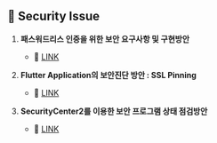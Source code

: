 ## 📂 Security Issue
1. **패스워드리스 인증을 위한 보안 요구사항 및 구현방안**  
   - 🔗 [LINK](https://www.igloo.co.kr/security-information/%ED%8C%A8%EC%8A%A4%EC%9B%8C%EB%93%9C%EB%A6%AC%EC%8A%A4-%EC%9D%B8%EC%A6%9D%EC%9D%84-%EC%9C%84%ED%95%9C-%EB%B3%B4%EC%95%88-%EC%9A%94%EA%B5%AC%EC%82%AC%ED%95%AD-%EB%B0%8F-%EA%B5%AC%ED%98%84%EB%B0%A9/)
     
2. **Flutter Application의 보안진단 방안 : SSL Pinning**
   - 🔗 [LINK](https://www.igloo.co.kr/security-information/flutter-application%EC%9D%98-%EB%B3%B4%EC%95%88%EC%A7%84%EB%8B%A8-%EB%B0%A9%EC%95%88-ssl-pinning/)
     
3. **SecurityCenter2를 이용한 보안 프로그램 상태 점검방안**  
   - 🔗 [LINK](https://www.igloo.co.kr/security-information/securitycenter2%EB%A5%BC-%EC%9D%B4%EC%9A%A9%ED%95%9C-%EB%B3%B4%EC%95%88-%ED%94%84%EB%A1%9C%EA%B7%B8%EB%9E%A8-%EC%83%81%ED%83%9C-%EC%A0%90%EA%B2%80%EB%B0%A9%EC%95%88/)
